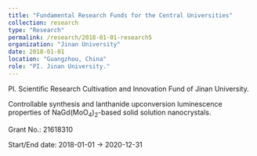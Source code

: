 ```yaml
---
title: "Fundamental Research Funds for the Central Universities"
collection: research
type: "Research"
permalink: /research/2018-01-01-research5
organization: "Jinan University"
date: 2018-01-01
location: "Guangzhou, China"
role: "PI. Jinan University."
---
```


PI. Scientific Research Cultivation and Innovation Fund of Jinan University.

Controllable synthesis and lanthanide upconversion luminescence properties of NaGd(MoO<sub>4</sub>)<sub>2</sub>-based solid solution nanocrystals.

Grant No.: 21618310

Start/End date: 2018-01-01 → 2020-12-31